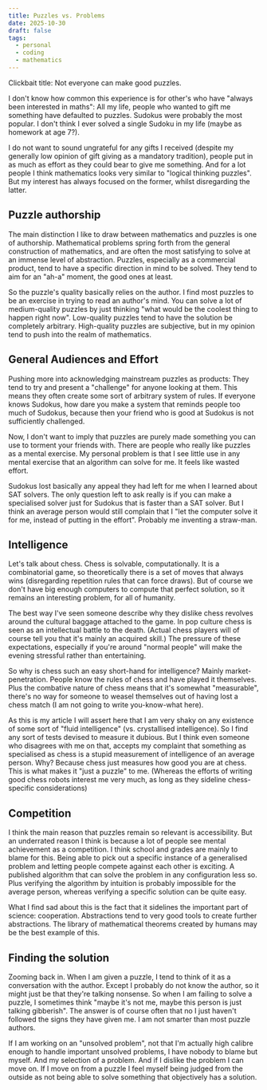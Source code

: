 ```yaml
---
title: Puzzles vs. Problems
date: 2025-10-30
draft: false
tags:
  - personal
  - coding
  - mathematics
---
```

Clickbait title: Not everyone can make good puzzles.

I don't know how common this experience is for other's who have "always been interested in maths": All my life, people who wanted to gift me something have defaulted to puzzles. Sudokus were probably the most popular. I don't think I ever solved a single Sudoku in my life (maybe as homework at age 7?).

I do not want to sound ungrateful for any gifts I received (despite my generally low opinion of gift giving as a mandatory tradition), people put in as much as effort as they could bear to give me something. And for a lot people I think mathematics looks very similar to "logical thinking puzzles". But my interest has always focused on the former, whilst disregarding the latter.

## Puzzle authorship
The main distinction I like to draw between mathematics and puzzles is one of authorship. Mathematical problems spring forth from the general construction of mathematics, and are often the most satisfying to solve at an immense level of abstraction. Puzzles, especially as a commercial product, tend to have a specific direction in mind to be solved. They tend to aim for an "ah-a" moment, the good ones at least.

So the puzzle's quality basically relies on the author. I find most puzzles to be an exercise in trying to read an author's mind. You can solve a lot of medium-quality puzzles by just thinking "what would be the coolest thing to happen right now". Low-quality puzzles tend to have the solution be completely arbitrary. High-quality puzzles are subjective, but in my opinion tend to push into the realm of mathematics.

## General Audiences and Effort
Pushing more into acknowledging mainstream puzzles as products: They tend to try and present a "challenge" for anyone looking at them. This means they often create some sort of arbitrary system of rules. If everyone knows Sudokus, how dare you make a system that reminds people too much of Sudokus, because then your friend who is good at Sudokus is not sufficiently challenged.

Now, I don't want to imply that puzzles are purely made something you can use to torment your friends with. There are people who really like puzzles as a mental exercise. My personal problem is that I see little use in any mental exercise that an algorithm can solve for me. It feels like wasted effort.

Sudokus lost basically any appeal they had left for me when I learned about SAT solvers. The only question left to ask really is if you can make a specialised solver just for Sudokus that is faster than a SAT solver. But I think an average person would still complain that I "let the computer solve it for me, instead of putting in the effort". Probably me inventing a straw-man.

## Intelligence
Let's talk about chess. Chess is solvable, computationally. It is a combinatorial game, so theoretically there is a set of moves that always wins (disregarding repetition rules that can force draws). But of course we don't have big enough computers to compute that perfect solution, so it remains an interesting problem, for all of humanity.

The best way I've seen someone describe why they dislike chess revolves around the cultural baggage attached to the game. In pop culture chess is seen as an intellectual battle to the death. (Actual chess players will of course tell you that it's mainly an acquired skill.) The pressure of these expectations, especially if you're around "normal people" will make the evening stressful rather than entertaining.

So why is chess such an easy short-hand for intelligence? Mainly market-penetration. People know the rules of chess and have played it themselves. Plus the combative nature of chess means that it's somewhat "measurable", there's no way for someone to weasel themselves out of having lost a chess match (I am not going to write you-know-what here).

As this is my article I will assert here that I am very shaky on any existence of some sort of "fluid intelligence" (vs. crystallised intelligence). So I find any sort of tests devised to measure it dubious. But I think even someone who disagrees with me on that, accepts my complaint that something as specialised as chess is a stupid measurement of intelligence of an average person. Why? Because chess just measures how good you are at chess. This is what makes it "just a puzzle" to me. (Whereas the efforts of writing good chess robots interest me very much, as long as they sideline chess-specific considerations)

## Competition
I think the main reason that puzzles remain so relevant is accessibility. But an underrated reason I think is because a lot of people see mental achievement as a competition. I think school and grades are mainly to blame for this. Being able to pick out a specific instance of a generalised problem and letting people compete against each other is exciting. A published algorithm that can solve the problem in any configuration less so. Plus verifying the algorithm by intuition is probably impossible for the average person, whereas verifying a specific solution can be quite easy.

What I find sad about this is the fact that it sidelines the important part of science: cooperation. Abstractions tend to very good tools to create further abstractions. The library of mathematical theorems created by humans may be the best example of this.

## Finding the solution
Zooming back in. When I am given a puzzle, I tend to think of it as a conversation with the author. Except I probably do not know the author, so it might just be that they're talking nonsense. So when I am failing to solve a puzzle, I sometimes think "maybe it's not me, maybe this person is just talking gibberish". The answer is of course often that no I just haven't followed the signs they have given me. I am not smarter than most puzzle authors.

If I am working on an "unsolved problem", not that I'm actually high calibre enough to handle important unsolved problems, I have nobody to blame but myself. And my selection of a problem. And if I dislike the problem I can move on. If I move on from a puzzle I feel myself being judged from the outside as not being able to solve something that objectively has a solution.








